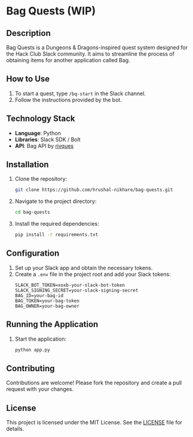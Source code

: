 # Bag Quests **(WIP)**

## Description
Bag Quests is a Dungeons & Dragons-inspired quest system designed for the Hack Club Slack community. It aims to streamline the process of obtaining items for another application called Bag.

## How to Use
1. To start a quest, type `/bq-start` in the Slack channel.
2. Follow the instructions provided by the bot.

## Technology Stack
- **Language**: Python
- **Libraries**: Slack SDK / Bolt
- **API**: Bag API by [rivques](https://github.com/rivques/longchain/)

## Installation
1. Clone the repository:
    ```sh
    git clone https://github.com/hrushal-nikhare/bag-quests.git
    ```
2. Navigate to the project directory:
    ```sh
    cd bag-quests
    ```
3. Install the required dependencies:
    ```sh
    pip install -r requirements.txt
    ```

## Configuration
1. Set up your Slack app and obtain the necessary tokens.
2. Create a `.env` file in the project root and add your Slack tokens:
    ```env
    SLACK_BOT_TOKEN=xoxb-your-slack-bot-token
    SLACK_SIGNING_SECRET=your-slack-signing-secret
    BAG_ID=your-bag-id
    BAG_TOKEN=your-bag-token
    BAG_OWNER=your-bag-owner
    ```

## Running the Application
1. Start the application:
    ```sh
    python app.py
    ```

## Contributing
Contributions are welcome! Please fork the repository and create a pull request with your changes.

## License
This project is licensed under the MIT License. See the [LICENSE](LICENSE) file for details.